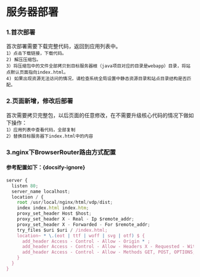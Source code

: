 # 服务器部署

### 1.首次部署
首次部署需要下载完整代码，返回到应用列表中。  
``1）点击下载链接，下载代码。``    
``2) 解压压缩包。``    
``3）将压缩包中的文件全部拷贝到目标服务器根（java项目对应的目录是webapp）目录，将站点默认页面指向index.html。``    
``4) 如果出现资源无法访问的情况，请检查系统全局设置中静态资源目录和站点目录结构是否匹配。``  

### 2.页面新增，修改后部署
  首次需要拷贝完整包，以后页面的任意修改，在不需要升级核心代码的情况下做如下操作：  
``1）应用列表中查看代码，全部复制``  
``2）替换目标服务器下index.html中的内容``

### 3.nginx下BrowserRouter路由方式配置

#### 参考配置如下：{docsify-ignore}

```js
server {
  listen 80;
  server_name localhost;
  location / {
    root /usr/local/nginx/html/vdp/dist;
    index index.html index.htm;
    proxy_set_header Host $host;
    proxy_set_header X - Real - Ip $remote_addr;
    proxy_set_header X - Forwarded - For $remote_addr;
    try_files $uri $uri / /index.html;
    location~ * \.(eot | ttf | woff | svg | otf) $ {
      add_header Access - Control - Allow - Origin * ;
      add_header Access - Control - Allow - Headers X - Requested - With;
      add_header Access - Control - Allow - Methods GET, POST, OPTIONS;
    }
  }
}
```

